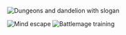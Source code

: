 
![Dungeons and dandelion with slogan](https://github.com/user-attachments/assets/843cb1fc-1d6b-4b90-a804-3b6d3e75bc87)

![Mind escape](https://github.com/user-attachments/assets/0cc13572-e371-46ae-b9ea-5ee48ec77407)
![Battlemage training](https://github.com/user-attachments/assets/58a03213-43bd-44ec-9ca5-fd4af8070bd7)
